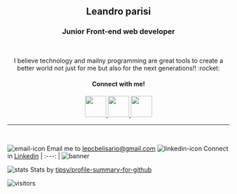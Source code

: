 <h2 align="center">Leandro parisi</h2>
<h3 align="center">Junior Front-end web developer</h3>

<br />
<p align="center">
  I believe technology and mailny programming are great tools to create a better world not just for me but also for the next generations!! :rocket:
</p>

<h4 align="center">Connect with me!</h4>
<p align="center">
  <a href="https://www.linkedin.com/in/leandro-parisi/" target="_blank" >
    <img src="https://i.ibb.co/Kx2GSrT/linkedin.png" width="48px" height="48px">
  </a>
  <a href="https://github.com/leandroparisi" target="_blank" >
    <img src="https://cdn.iconscout.com/icon/free/png-256/github-108-438008.png" width="48px" height="48px">
  </a> 
  <a href="https://www.instagram.com/leandroparisi.art/" target="_blank" >
    <img src="https://cdn.icon-icons.com/icons2/1211/PNG/512/1491579602-yumminkysocialmedia36_83067.png" width="48px" height="48px">
  </a> 
</p>

<hr />
<br />


![email-icon][] Email me to [lepcbelisario@gmail.com][] ![linkedin-icon][] Connect in [Linkedin][]
| :---: |
![banner][]

![stats][]
Stats by [tipsy/profile-summary-for-github][]

![visitors](https://visitor-badge.glitch.me/badge?page_id=Israel-Laguan/Israel-Laguan)

[pic]: https://avatars2.githubusercontent.com/u/36519478?s=460&v=4
[email-icon]: https://img.icons8.com/color/48/000000/message-squared.png
[lepcbelisario@gmail.com]: mailto:lepcbelisario@gmail.com
[linkedin-icon]: https://img.icons8.com/color/48/000000/linkedin.png
[Linkedin]: https://www.linkedin.com/in/israellaguan
[github-icon]: https://img.icons8.com/color/48/000000/github--v1.png
[GitHub]: https://github.com/Israel-Laguan
[badge-nodejs]: https://img.shields.io/badge/node.js-V14.x-339933?style=for-the-badge&logo=node.js
[badge-postgres]: https://img.shields.io/badge/database-postgreSQL-47A248?style=for-the-badge&logo=postgresql
[badge-react]: https://img.shields.io/badge/React-16+-61DAFB?style=for-the-badge&logo=react
[badge-css]: https://img.shields.io/badge/style-CSS-1572B6?style=for-the-badge&logo=css3
[banner]: https://github.com/Israel-Laguan/Israel-Laguan/raw/master/docs/banner.jpg
[stats]: https://github.com/Israel-Laguan/Israel-Laguan/raw/master/docs/github_stats.png
[tipsy/profile-summary-for-github]: https://profile-summary-for-github.com/user/israel-laguan
